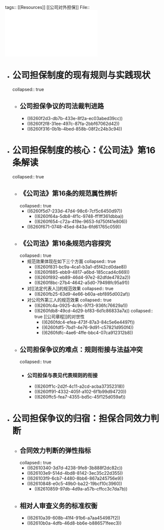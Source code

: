 tags:: [[Resources]] [[公司对外担保]]
File::  ![公司对外担保制度的规范逻辑...司法》第16条属性认识展开_甘培忠.pdf](../assets/公司对外担保制度的规范逻辑...司法》第16条属性认识展开_甘培忠_1650520776793_0.pdf)

- # 公司担保制度的现有规则与实践现状
  collapsed:: true
	- ## 公司担保争议的司法裁判进路
		- ((6260f2d3-db7b-433e-8f2a-ec03abed39cc))
		- ((6260f2f8-31ee-497c-87fa-2bbf67062d42))
		- ((6260f316-0b1b-4bed-858b-08f2c24b3c94))
- # 公司担保制度的核心：《公司法》第16条解读
  collapsed:: true
	- ## 《公司法》第16条的规范属性辨析
	  collapsed:: true
		- ((6260f5d7-233d-47d4-98c6-7cf5c6450d97))
			- ((6260f64a-5db8-4f1c-9748-ff1ff361dbba))
			- ((6260f654-c72a-419e-9653-fd750f41e806))
		- ((6260f671-0748-45ed-843a-6fd61765c059))
	- ## 《公司法》第16条规范内容探究
	  collapsed:: true
		- 规范效果体现在如下三个方面
		  collapsed:: true
			- ((6260f831-bc9a-4ca1-b3a1-d5f42cd0dae8))
			- ((6260f885-ebb9-4817-a6bd-185ccad4c669))
			- ((6260f892-eb89-46d4-97e2-82dfde4782a2))
			- ((6260f8bc-27b4-4642-a5d0-79498fc95a91))
		- 对[[法定代表人]]的规范效果
		  collapsed:: true
			- ((6260fb25-63d9-4e66-b60a-ebf895d002af))
		- 对公司外第三人的规范效果
		  collapsed:: true
			- ((6260fc4a-0925-4c9c-97f3-936fc76629a1))
			- ((6260fdb8-49cd-4d29-bf83-6d1c86833a7a))
			  collapsed:: true
			  [[公司章程]]的对世性
				- ((6260fdc4-efea-473f-87a3-84c5e6e4497f))
				- ((6260fdf5-7bd1-4e76-9d91-c57821d950f4))
				- ((6260fdfc-4ae6-4ffe-bbc4-07ca912312b8))
	- ## 公司担保争议的难点：规则衔接与法益冲突
	  collapsed:: true
		- ### 公司担保与表见代表规则的衔接
			- ((6260ff1c-2d2f-4c11-a2cd-acba37352318))
			- ((6260ff91-4332-405f-a102-6f1b99d94720))
			- ((6260ffc5-fea7-4355-bd5c-45f125d059af))
- # 公司担保争议的归宿：担保合同效力判断
	- ## 合同效力判断的弹性指标
	  collapsed:: true
		- ((62610340-3d7d-4238-9fe8-3b888f2dc82c))
		- ((626103e9-514d-4bd8-8142-3ec35c22d355))
		- ((626103f9-6cb7-4480-8bb6-867a245756e9))
		- ((62610848-e0c5-49b0-ba22-19bcf10c3960))
			- ((62610859-97db-4d9a-a57b-cffcc3c7da7b))
	- ## 相对人审查义务的标准权衡
		- ((62610a39-608b-41f4-91b6-a7aa454987f2))
		- ((62610b0a-4dfb-46d8-bb6e-b886571feec3))